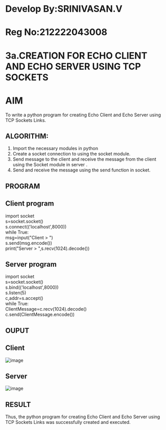 # Develop By:SRINIVASAN.V
# Reg No:212222043008
# 3a.CREATION FOR ECHO CLIENT AND ECHO SERVER USING TCP SOCKETS
# AIM
To write a python program for creating Echo Client and Echo Server using TCP
Sockets Links.
## ALGORITHM:
1. Import the necessary modules in python
2. Create a socket connection to using the socket module.
3. Send message to the client and receive the message from the client using the Socket module in
 server .
4. Send and receive the message using the send function in socket.
## PROGRAM
## Client program
import socket   
s=socket.socket()   
s.connect(('localhost',8000))   
while True:   
msg=input("Client > ")  
s.send(msg.encode())   
print("Server > ",s.recv(1024).decode())   

 ## Server program
import socket   
s=socket.socket()   
s.bind(('localhost',8000))  
s.listen(5)  
c,addr=s.accept()  
while True:   
ClientMessage=c.recv(1024).decode()   
c.send(ClientMessage.encode())   
## OUPUT
## Client
![image](https://github.com/srinivasanvaiyali/3a.Sockets_Creation_for_Echo_Client_and_Echo_Server/assets/145117665/c90c8314-fabf-4683-80ec-13dc2a12b5c5)
## Server 
![image](https://github.com/srinivasanvaiyali/3a.Sockets_Creation_for_Echo_Client_and_Echo_Server/assets/145117665/3f8c22fb-1bb1-4312-8349-7d00a5a47d7e)

## RESULT
Thus, the python program for creating Echo Client and Echo Server using TCP Sockets Links 
was successfully created and executed.
